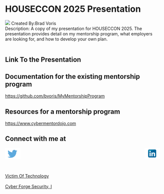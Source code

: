 # HOUSECCON 2025 Presentation
<IMG SRC="https://github.com/bvoris/houseccon2025presentation/blob/main/flyer.jpg">
Created By:Brad Voris <BR />
Description: A copy of my presentation for HOUSECCON 2025. The presentation provides detail on my mentorship program, what employers are looking for, and how to develop your own plan.
<BR /><BR />

## Link To the Presentation

## Documentation for the existing mentorship program
https://github.com/bvoris/MyMentorshipProgram

## Resources for a mentorship program
https://www.cybermentordojo.com

## Connect with me at

<a href="https://twitter.com/HMInfoSecViking?ref_src=twsrc%5Etfw"><IMG SRC="https://github.com/bvoris/bvoris/blob/master/twitter.jpg" WIDTH=10% HEIGHT=10% ALIGN=LEFT></a>

<a href="https://www.linkedin.com/in/brad-voris" target="_blank"><IMG SRC="https://github.com/bvoris/bvoris/blob/master/linkedin.png" WIDTH=10% HEIGHT=4% ALIGN=RIGHT></a>

<BR /><BR />
<BR /><BR />

<A HREF="https://www.victimoftechnology.com">Victim Of Technology<A />
<BR /><BR />
<A HREF="https://www.cyberforgesecurity.com">Cyber Forge Security, I
